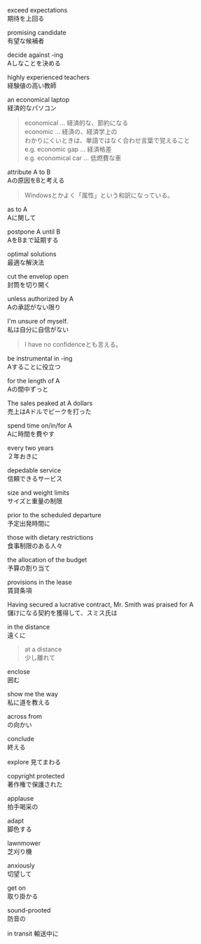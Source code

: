 exceed expectations  
期待を上回る

promising candidate  
有望な候補者

decide against -ing  
Aしなことを決める

highly experienced teachers  
経験値の高い教師

an economical laptop  
経済的なパソコン

> economical ... 経済的な、節約になる  
> economic ... 経済の、経済学上の  
> わかりにくいときは、単語ではなく合わせ言葉で覚えること  
> e.g. economic gap ... 経済格差  
> e.g. economical car ... 低燃費な車  

attribute A to B  
Aの原因をBと考える

> Windowsとかよく「属性」という和訳になっている。

as to A  
Aに関して

postpone A until B  
AをBまで延期する

optimal solutions  
最適な解決法

cut the envelop open  
封筒を切り開く

unless authorized by A  
Aの承認がない限り

I'm unsure of myself.  
私は自分に自信がない

> I have no confidenceとも言える。

be instrumental in -ing  
Aすることに役立つ

for the length of A  
Aの間中ずっと

The sales peaked at A dollars  
売上はAドルでピークを打った

spend time on/in/for A  
Aに時間を費やす

every two years  
２年おきに

depedable service  
信頼できるサービス

size and weight limits  
サイズと重量の制限

prior to the scheduled departure  
予定出発時間に

those with dietary restrictions  
食事制限のある人々

the allocation of the budget  
予算の割り当て

provisions in the lease  
賃貸条項

Having secured a lucrative contract, Mr. Smith was praised for A  
儲けになる契約を獲得して、スミス氏は

in the distance  
遠くに

> at a distance  
> 少し離れて

enclose  
囲む

show me the way  
私に道を教える

across from  
の向かい

conclude  
終える
 
explore
見てまわる　　　　　　　　　　　　　　　　　　　　　　　　　　　

copyright protected  
著作権で保護された

applause  
拍手喝采の

adapt  
脚色する

lawnmower  
芝刈り機

anxiously  
切望して

get on  
取り掛かる

sound-prooted  
防音の

in transit
輸送中に

